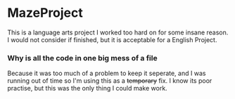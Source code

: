 # MazeProject
This is a language arts project I worked too hard on for some insane reason. I would not consider if finished, but it is acceptable for a English Project.

### Why is all the code in one big mess of a file
Because it was too much of a problem to keep it seperate, and I was running out of time so I'm using this as a ~~temporary~~ fix. I know its poor practise, but this was the only thing I could make work.
